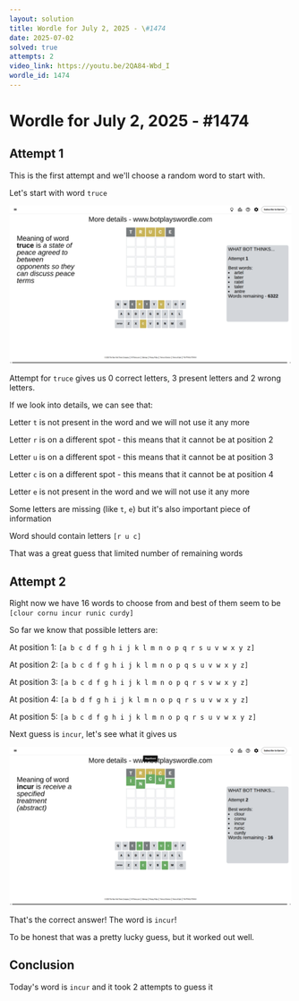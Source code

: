 ```yaml
---
layout: solution
title: Wordle for July 2, 2025 - \#1474
date: 2025-07-02
solved: true
attempts: 2
video_link: https://youtu.be/2QA84-Wbd_I
wordle_id: 1474
---
```


# Wordle for July 2, 2025 - \#1474

## Attempt 1

This is the first attempt and we'll choose a random word to start with.

Let's start with word `truce`

![Attempt 1](2025-07-02/attempt-1.png)

Attempt for `truce` gives us 0 correct letters, 3 present letters and 2 wrong letters.

If we look into details, we can see that:

Letter `t` is not present in the word and we will not use it any more

Letter `r` is on a different spot - this means that it cannot be at position 2

Letter `u` is on a different spot - this means that it cannot be at position 3

Letter `c` is on a different spot - this means that it cannot be at position 4

Letter `e` is not present in the word and we will not use it any more

Some letters are missing (like `t`, `e`) but it's also important piece of information

Word should contain letters `[r u c]`

That was a great guess that limited number of remaining words



## Attempt 2

Right now we have 16 words to choose from and best of them seem to be `[clour cornu incur runic curdy]`

So far we know that possible letters are:

At position 1: `[a b c d f g h i j k l m n o p q r s u v w x y z]`

At position 2: `[a b c d f g h i j k l m n o p q s u v w x y z]`

At position 3: `[a b c d f g h i j k l m n o p q r s v w x y z]`

At position 4: `[a b d f g h i j k l m n o p q r s u v w x y z]`

At position 5: `[a b c d f g h i j k l m n o p q r s u v w x y z]`

Next guess is `incur`, let's see what it gives us

![Attempt 2](2025-07-02/attempt-2.png)

That's the correct answer! The word is `incur`!

To be honest that was a pretty lucky guess, but it worked out well.

## Conclusion

Today's word is `incur` and it took 2 attempts to guess it

